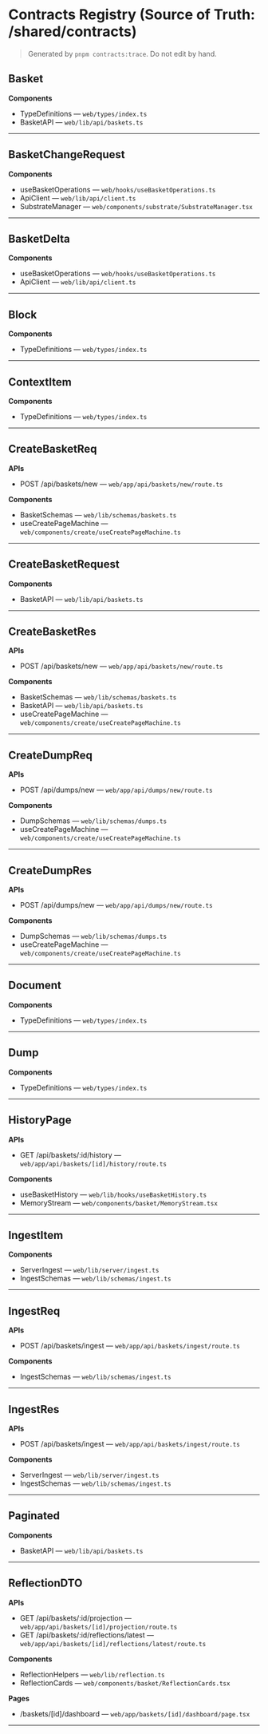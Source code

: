 # Contracts Registry (Source of Truth: /shared/contracts)

> Generated by `pnpm contracts:trace`. Do not edit by hand.

## Basket
**Components**
- TypeDefinitions — `web/types/index.ts`
- BasketAPI — `web/lib/api/baskets.ts`

---

## BasketChangeRequest
**Components**
- useBasketOperations — `web/hooks/useBasketOperations.ts`
- ApiClient — `web/lib/api/client.ts`
- SubstrateManager — `web/components/substrate/SubstrateManager.tsx`

---

## BasketDelta
**Components**
- useBasketOperations — `web/hooks/useBasketOperations.ts`
- ApiClient — `web/lib/api/client.ts`

---

## Block
**Components**
- TypeDefinitions — `web/types/index.ts`

---

## ContextItem
**Components**
- TypeDefinitions — `web/types/index.ts`

---

## CreateBasketReq
**APIs**
- POST /api/baskets/new — `web/app/api/baskets/new/route.ts`

**Components**
- BasketSchemas — `web/lib/schemas/baskets.ts`
- useCreatePageMachine — `web/components/create/useCreatePageMachine.ts`

---

## CreateBasketRequest
**Components**
- BasketAPI — `web/lib/api/baskets.ts`

---

## CreateBasketRes
**APIs**
- POST /api/baskets/new — `web/app/api/baskets/new/route.ts`

**Components**
- BasketSchemas — `web/lib/schemas/baskets.ts`
- BasketAPI — `web/lib/api/baskets.ts`
- useCreatePageMachine — `web/components/create/useCreatePageMachine.ts`

---

## CreateDumpReq
**APIs**
- POST /api/dumps/new — `web/app/api/dumps/new/route.ts`

**Components**
- DumpSchemas — `web/lib/schemas/dumps.ts`
- useCreatePageMachine — `web/components/create/useCreatePageMachine.ts`

---

## CreateDumpRes
**APIs**
- POST /api/dumps/new — `web/app/api/dumps/new/route.ts`

**Components**
- DumpSchemas — `web/lib/schemas/dumps.ts`
- useCreatePageMachine — `web/components/create/useCreatePageMachine.ts`

---

## Document
**Components**
- TypeDefinitions — `web/types/index.ts`

---

## Dump
**Components**
- TypeDefinitions — `web/types/index.ts`

---

## HistoryPage
**APIs**
- GET /api/baskets/:id/history — `web/app/api/baskets/[id]/history/route.ts`

**Components**
- useBasketHistory — `web/lib/hooks/useBasketHistory.ts`
- MemoryStream — `web/components/basket/MemoryStream.tsx`

---

## IngestItem
**Components**
- ServerIngest — `web/lib/server/ingest.ts`
- IngestSchemas — `web/lib/schemas/ingest.ts`

---

## IngestReq
**APIs**
- POST /api/baskets/ingest — `web/app/api/baskets/ingest/route.ts`

**Components**
- IngestSchemas — `web/lib/schemas/ingest.ts`

---

## IngestRes
**APIs**
- POST /api/baskets/ingest — `web/app/api/baskets/ingest/route.ts`

**Components**
- ServerIngest — `web/lib/server/ingest.ts`
- IngestSchemas — `web/lib/schemas/ingest.ts`

---

## Paginated<Basket>
**Components**
- BasketAPI — `web/lib/api/baskets.ts`

---

## ReflectionDTO
**APIs**
- GET /api/baskets/:id/projection — `web/app/api/baskets/[id]/projection/route.ts`
- GET /api/baskets/:id/reflections/latest — `web/app/api/baskets/[id]/reflections/latest/route.ts`

**Components**
- ReflectionHelpers — `web/lib/reflection.ts`
- ReflectionCards — `web/components/basket/ReflectionCards.tsx`

**Pages**
- /baskets/[id]/dashboard — `web/app/baskets/[id]/dashboard/page.tsx`

---
